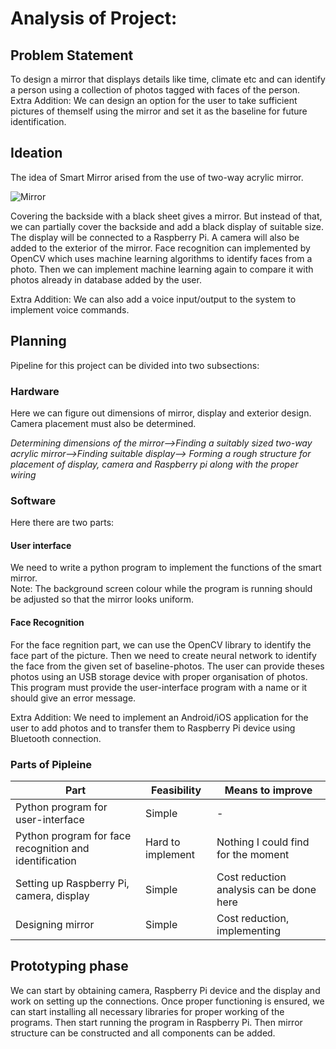 # Analysis of Project:
## Problem Statement
To design a mirror that displays details like time, climate etc and can identify a person using a collection of photos tagged with faces of the person.  
Extra Addition: We can design an option for the user to take sufficient pictures of themself using the mirror and set it as the baseline for future identification.  
## Ideation
The idea of Smart Mirror arised from the use of two-way acrylic mirror.  

![Mirror](https://user-images.githubusercontent.com/84671311/121374740-c63d9c00-c95d-11eb-9885-79f27ad6f3ed.gif)  

Covering the backside with a black sheet gives a mirror. But instead of that, we can partially cover the backside and add a black display of suitable size. The display will be connected to a Raspberry Pi. A camera will also be added to the exterior of the mirror. Face recognition can implemented by OpenCV which uses machine learning algorithms to identify faces from a photo. Then we can implement machine learning again to compare it with photos already in database added by the user. 

Extra Addition: We can also add a voice input/output to the system to implement voice commands.

## Planning
Pipeline for this project can be divided into two subsections:

### Hardware
Here we can figure out dimensions of mirror, display and exterior design. Camera placement must also be determined.  

*Determining dimensions of the mirror-->Finding a suitably sized two-way acrylic mirror-->Finding suitable display--> Forming a rough structure for placement of display, camera and Raspberry pi along with the proper wiring*

### Software
Here there are two parts:

#### User interface
We need to write a python program to implement the functions of the smart mirror.       
Note: The background screen colour while the program is running should be adjusted so that the mirror looks uniform.  

#### Face Recognition
For the face regnition part, we can use the OpenCV library to identify the face part of the picture. Then we need to create neural network to identify the face from the given set of baseline-photos. The user can provide theses photos using an USB storage device with proper organisation of photos. This program must provide the user-interface program with a name or it should give an error message.

Extra Addition: We need to implement an Android/iOS application for the user to add photos and to transfer them to Raspberry Pi device using Bluetooth connection.  

### Parts of Pipleine
| Part                                                       | Feasibility                                     | Means to improve                         |
|------------------------------------------------------------|-------------------------------------------------|------------------------------------------|
| Python program for user-interface                          | Simple                                          | -                                        | 
| Python program for face recognition and identification     | Hard to implement                               | Nothing I could find for the moment      |       
| Setting up Raspberry Pi, camera, display                   | Simple                                          | Cost reduction analysis can be done here | 
| Designing mirror                                           | Simple                                          | Cost reduction, implementing             |     

## Prototyping phase
We can start by obtaining camera, Raspberry Pi device and the display and work on setting up the connections. Once proper functioning is ensured, we can start installing all necessary libraries for proper working of the programs. Then start running the program in Raspberry Pi. Then mirror structure can be constructed and all components can be added.  


